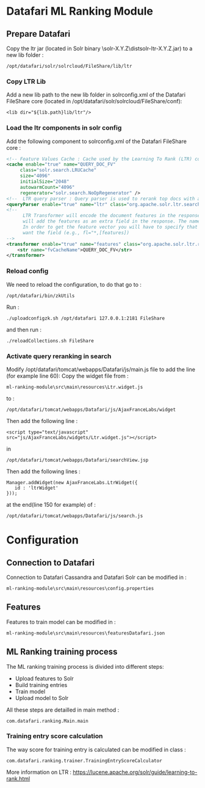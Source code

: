 # Datafari ML Ranking Module



## Prepare Datafari

Copy the ltr jar (located in Solr binary \solr-X.Y.Z\distsolr-ltr-X.Y.Z.jar) to a new lib folder : 
```
/opt/datafari/solr/solrcloud/FileShare/lib/ltr
```

### Copy LTR Lib

Add a new lib path to the new lib folder in solrconfig.xml of the Datafari FileShare core (located in /opt/datafari/solr/solrcloud/FileShare/conf):

```
<lib dir="${lib.path}lib/ltr"/>
```

### Load the ltr components in solr config

Add the following component to solrconfig.xml of the Datafari FileShare core :

```xml
<!-- Feature Values Cache : Cache used by the Learning To Rank (LTR) contrib module-->
<cache enable="true" name="QUERY_DOC_FV"
     class="solr.search.LRUCache"
     size="4096"
     initialSize="2048"
     autowarmCount="4096"
     regenerator="solr.search.NoOpRegenerator" />
<!--  LTR query parser : Query parser is used to rerank top docs with a provided model -->
<queryParser enable="true" name="ltr" class="org.apache.solr.ltr.search.LTRQParserPlugin"/>
<!--
      LTR Transformer will encode the document features in the response. For each document the transformer
      will add the features as an extra field in the response. The name of the field will be the name of the transformer enclosed between brackets (in this case [features]).
      In order to get the feature vector you will have to specify that you
      want the field (e.g., fl="*,[features])
-->
<transformer enable="true" name="features" class="org.apache.solr.ltr.response.transform.LTRFeatureLoggerTransformerFactory">
    <str name="fvCacheName">QUERY_DOC_FV</str>
</transformer>
```

### Reload config

We need to reload the configuration, to do that go to :

```
/opt/datafari/bin/zkUtils
```

Run :

```
./uploadconfigzk.sh /opt/datafari 127.0.0.1:2181 FileShare
```

and then run :

```
./reloadCollections.sh FileShare
```

### Activate query reranking in search

Modify /opt/datafari/tomcat/webapps/Datafari/js/main.js file
to add the line (for example line 60):
Copy the widget file from :
```
ml-ranking-module\src\main\resources\Ltr.widget.js
```
to :
```
/opt/datafari/tomcat/webapps/Datafari/js/AjaxFranceLabs/widget
```
Then add the following line :
```
<script type="text/javascript" src="js/AjaxFranceLabs/widgets/Ltr.widget.js"></script>
```
in 
```
/opt/datafari/tomcat/webapps/Datafari/searchView.jsp
```
Then add the following lines :
```
Manager.addWidget(new AjaxFranceLabs.LtrWidget({
   id : 'ltrWidget'
}));
```
at the end(line 150 for example) of : 
```
/opt/datafari/tomcat/webapps/Datafari/js/search.js
```


# Configuration

## Connection to Datafari
Connection to Datafari Cassandra and Datafari Solr can be modified in :
```
ml-ranking-module\src\main\resources\config.properties
```
## Features
Features to train model can be modified in :

```
ml-ranking-module\src\main\resources\featuresDatafari.json
```
## ML Ranking training process
The ML ranking training process is divided into different steps:
* Upload features to Solr
* Build training entries
* Train model
* Upload model to Solr

All these steps are detailled in main method :
```
com.datafari.ranking.Main.main
```
### Training entry score calculation

The way score for training entry is calculated can be modified in class : 
```
com.datafari.ranking.trainer.TrainingEntryScoreCalculator
```
  
More information on LTR : https://lucene.apache.org/solr/guide/learning-to-rank.html
